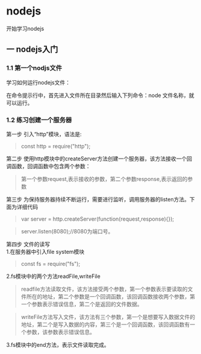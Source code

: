 # nodejs

开始学习nodejs

## 一 nodejs入门

### 1.1 第一个nodjs文件

   学习如何运行nodejs文件：<br/>

   在命令提示行中，首先进入文件所在目录然后输入下列命令：node 文件名称，就可以运行。 <br />

### 1.2 练习创建一个服务器
   第一步 引入“http”模块，语法是:
   > const http = require("http");
   
   第二步 使用http模块中的createServer方法创建一个服务器，该方法接收一个回调函数，回调函数中包含两个参数：
   > 第一个参数request,表示接收的参数，第二个参数response,表示返回的参数
   
   第三步 为保持服务器持续不断运行，需要进行监听，调用服务器的listen方法。下面为详细代码
   > var server = http.createServer(function(request,response){});
   
   > server.listen(8080);//8080为端口号。
   
   第四步 文件的读写 <br />
   1.在服务器中引入file system模块
   > const fs = require("fs");
       
   2.fs模块中的两个方法readFile,writeFile
   > readfile方法读取文件，该方法接受两个参数，第一个参数表示要读取的文件所在的地址，第二个参数是一个回调函数，该回调函数接收两个参数，第一个参数表示错误信息，第二个是返回的文件数据。

   > writeFile方法写入文件，该方法有三个参数，第一个是想要写入数据文件的地址，第二个是写入数据的内容，第三个是一个回调函数，该回调函数有一个参数，该参数表示错误信息。
       
   3.fs模块中的end方法，表示文件读取完成。 
   
